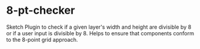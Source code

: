 # 8-pt-checker
Sketch Plugin to check if a given layer's width and height are divisible by 8 or if a user input is divisible by 8. Helps to ensure that components conform to the 8-point grid approach.
